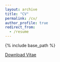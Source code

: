 ```yaml
---
layout: archive
title: "CV"
permalink: /cv/
author_profile: true
redirect_from:
  - /resume
---
```


{% include base_path %}

[Download Vitae](https://loriaj.github.io/cv_loria.pdf)
